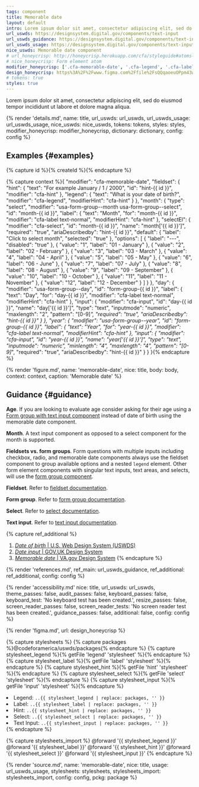 ```yaml
---
tags: component
title: Memorable date
layout: default
intro: Lorem ipsum dolor sit amet, consectetur adipiscing elit, sed do eiusmod tempor incididunt ut labore et dolore magna aliqua.
url_uswds: https://designsystem.digital.gov/components/text-input
url_uswds_guidance: https://designsystem.digital.gov/components/text-input#guidance
url_uswds_usage: https://designsystem.digital.gov/components/text-input#using-the-text-input-component-2
nice_uswds: Memorable date component
# url_honeycrisp: http://honeycrisp.herokuapp.com/cfa/styleguide#atoms-form_elements
# nice_honeycrisp: Form element atom
modifier_honeycrisp: ['.cfa-memorable-date', '.cfa-legend', '.cfa-label', '.cfa-hint', '.cfa-select', '.cfa-input']
design_honeycrisp: https%3A%2F%2Fwww.figma.com%2Ffile%2FsQQqaoeuOPpm43wLlYfyEo%2FHoneycrisp-Design-System%3Ftype%3Ddesign%26node-id%3D6133%253A851%26mode%3Ddesign%26t%3DGH49ArJ6HONOroNF-1
# tokens: true
styles: true
---
```


<!-- INTRO -->

Lorem ipsum dolor sit amet, consectetur adipiscing elit, sed do eiusmod tempor incididunt ut labore et dolore magna aliqua.

<!-- DETAILS -->

{% render 'details.md',
  name: title,
  url_uswds: url_uswds,
  url_uswds_usage: url_uswds_usage,
  nice_uswds: nice_uswds,
  tokens: tokens,
  styles: styles,
  modifier_honeycrisp: modifier_honeycrisp,
  dictionary: dictionary,
  config: config %}

<!-- EXAMPLES -->

## Examples {#examples}

{% capture id %}{% createId %}{% endcapture %}

{% capture context %}{
  "modifier": "cfa-memorable-date",
  "fieldset": {
    "hint": {
      "text": "For example January / 1 / 2000",
      "id": "hint-{{ id }}",
      "modifier": "cfa-hint"
    },
    "legend": {
      "text": "What is your date of birth?",
      "modifier": "cfa-legend",
      "modifierHint": "cfa-hint"
    }
  },
  "month": {
    "type": "select",
    "modifier": "usa-form-group--month usa-form-group--select",
    "id": "month-{{ id }}",
    "label": {
      "text": "Month",
      "for": "month-{{ id }}",
      "modifier": "cfa-label text-normal",
      "modifierHint": "cfa-hint"
    },
    "selectEl": {
      "modifier": "cfa-select",
      "id": "month-{{ id }}",
      "name": "month['{{ id }}']",
      "required": "true",
      "ariaDescribedby": "hint-{{ id }}",
      "default": {
        "label": "Click to select month",
        "selected": "true"
      },
      "options": [
        {
          "label": "---",
          "disabled": "true"
        },
        {
          "value": "1",
          "label": "01 - January"
        },
        {
          "value": "2",
          "label": "02 - February"
        },
        {
          "value": "3",
          "label": "03 - March"
        },
        {
          "value": "4",
          "label": "04 - April"
        },
        {
          "value": "5",
          "label": "05 - May"
        },
        {
          "value": "6",
          "label": "06 - June"
        },
        {
          "value": "7",
          "label": "07 - July"
        },
        {
          "value": "8",
          "label": "08 - August"
        },
        {
          "value": "9",
          "label": "09 - September"
        },
        {
          "value": "10",
          "label": "10 - October"
        },
        {
          "value": "11",
          "label": "11 - November"
        },
        {
          "value": "12",
          "label": "12 - December"
        }
      ]
    }
  },
  "day": {
    "modifier": "usa-form-group--day",
    "id": "form-group-{{ id }}",
    "label": {
      "text": "Day",
      "for": "day-{{ id }}",
      "modifier": "cfa-label text-normal",
      "modifierHint": "cfa-hint"
    },
    "input": {
      "modifier": "cfa-input",
      "id": "day-{{ id }}",
      "name": "day['{{ id }}']",
      "type": "text",
      "inputmode": "numeric",
      "maxlength": "2",
      "pattern": "[0-9]*",
      "required": "true",
      "ariaDescribedby": "hint-{{ id }}"
    }
  },
  "year": {
    "modifier": "usa-form-group--year",
    "id": "form-group-{{ id }}",
    "label": {
      "text": "Year",
      "for": "year-{{ id }}",
      "modifier": "cfa-label text-normal",
      "modifierHint": "cfa-hint"
    },
    "input": {
      "modifier": "cfa-input",
      "id": "year-{{ id }}",
      "name": "year['{{ id }}']",
      "type": "text",
      "inputmode": "numeric",
      "minlength": "4",
      "maxlength": "4",
      "pattern": "[0-9]*",
      "required": "true",
      "ariaDescribedby": "hint-{{ id }}"
    }
  }
}{% endcapture %}

{% render 'figure.md', name: 'memorable-date', nice: title, body: body, context: context, caption: 'Memorable date' %}

<!-- GUIDANCE -->

## Guidance {#guidance}

**Age**. If you are looking to evaluate age consider asking for their age using a <a href="{{ config.baseUrl }}components/form-group">Form group with text input component</a> instead of date of birth using the memorable date component.

**Month**. A text input component as opposed to a select component for the month is supported.

**Fieldsets vs. form groups**. Form questions with multiple inputs including checkbox, radio, and memorable date components always use the fieldset component to group available options and a nested `legend` element. Other form element components with singular text inputs, text areas, and selects, will use the <a href="{{ config.baseUrl }}components/form-group">form group component</a>.

**Fieldset**. Refer to <a href="{{ config.baseUrl }}components/fieldset">fieldset documentation</a>.

**Form group**. Refer to <a href="{{ config.baseUrl }}components/form-group">form group documentation</a>.

**Select**. Refer to <a href="{{ config.baseUrl }}components/select">select documentation</a>.

**Text input**. Refer to <a href="{{ config.baseUrl }}components/text-input">text input documentation</a>.

{% capture ref_additional %}
1. <a href="https://designsystem.digital.gov/patterns/create-a-user-profile/date-of-birth" target="_blank" rel="noopener nofollow" class="usa-link--external"><cite>Date of birth</cite> | U.S. Web Design System (USWDS)</a>
1. <a href="https://design-system.service.gov.uk/components/date-input/" target="_blank" rel="noopener nofollow" class="usa-link--external"><cite>Date input</cite> | GOV.UK Design System</a>
1. <a href="https://design.va.gov/components/form/memorable-date" target="_blank" rel="noopener nofollow" class="usa-link--external"><cite>Memorable date</cite> | VA.gov Design System</a>
{% endcapture %}

{% render 'references.md', ref_main: url_uswds_guidance, ref_additional: ref_additional, config: config %}

<!-- ACCESSIBILITY -->

{% render 'accessibility.md'
  nice: title,
  url_uswds: url_uswds,
  theme_passes: false,
  audit_passes: false,
  keyboard_passes: false,
  keyboard_test: 'No keyboard test has been created.',
  resize_passes: false,
  screen_reader_passes: false,
  screen_reader_tests: 'No screen reader test has been created.',
  guidance_passes: false,
  additional: false,
  config: config %}

<!-- DESIGN -->

{% render 'figma.md', url: design_honeycrisp %}

<!-- SOURCE -->

{% capture stylesheets %}
  {% capture packages %}@codeforamerica/uswds/packages{% endcapture %}
  {% capture stylesheet_legend %}{% getFile 'legend' 'stylesheet' %}{% endcapture %}
  {% capture stylesheet_label %}{% getFile 'label' 'stylesheet' %}{% endcapture %}
  {% capture stylesheet_hint %}{% getFile 'hint' 'stylesheet' %}{% endcapture %}
  {% capture stylesheet_select %}{% getFile 'select' 'stylesheet' %}{% endcapture %}
  {% capture stylesheet_input %}{% getFile 'input' 'stylesheet' %}{% endcapture %}

  <li>Legend: <code>..{{ stylesheet_legend | replace: packages, '' }}</code></li>
  <li>Label: <code>..{{ stylesheet_label | replace: packages, '' }}</code></li>
  <li>Hint: <code>..{{ stylesheet_hint | replace: packages, '' }}</code></li>
  <li>Select: <code>..{{ stylesheet_select | replace: packages, '' }}</code></li>
  <li>Text Input: <code>..{{ stylesheet_input | replace: packages, '' }}</code></li>
{% endcapture %}

{% capture stylesheets_import %}
@forward '{{ stylesheet_legend }}'
@forward '{{ stylesheet_label }}'
@forward '{{ stylesheet_hint }}'
@forward '{{ stylesheet_select }}'
@forward '{{ stylesheet_input }}'
{% endcapture %}

{% render 'source.md',
  name: 'memorable-date',
  nice: title,
  usage: url_uswds_usage,
  stylesheets: stylesheets,
  stylesheets_import: stylesheets_import,
  config: config,
  pckg: package %}
